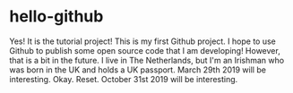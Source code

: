 # hello-github
Yes!  It is the tutorial project!
This is my first Github project.  I hope to use Github to publish some open source code that I am developing!  However, that is a bit in the future.
I live in The Netherlands, but I'm an Irishman who was born in the UK and holds a UK passport.  March 29th 2019 will be interesting.  Okay.  Reset.  October 31st 2019 will be interesting.
